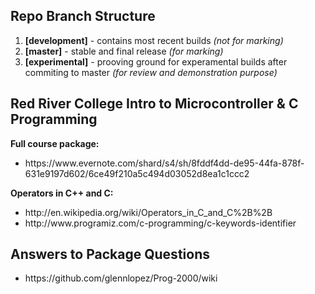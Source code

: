 Repo Branch Structure
---
1. <b>[development]</b> - contains most recent builds <i>(not for marking) </i> 
2. <b>[master]</b> - stable and final release <i>(for marking)</i>
3. <b>[experimental]</b> - prooving ground for experamental builds after commiting to master <i>(for review and demonstration purpose)</i>

Red River College Intro to Microcontroller & C Programming
---
<b>Full course package:</b>	
<ul>
<li>https://www.evernote.com/shard/s4/sh/8fddf4dd-de95-44fa-878f-631e9197d602/6ce49f210a5c494d03052d8ea1c1ccc2</li>
</ul>

<b>Operators in C++ and C:</b>
<ul>
<li>http://en.wikipedia.org/wiki/Operators_in_C_and_C%2B%2B</li>
<li>http://www.programiz.com/c-programming/c-keywords-identifier</li>
</ul>

Answers to Package Questions
---
<ul>
<li>https://github.com/glennlopez/Prog-2000/wiki</li>
</ul>
